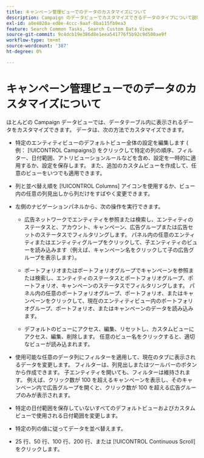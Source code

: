 ```yaml
---
title: キャンペーン管理ビューでのデータのカスタマイズについて
description: Campaign のデータビューでカスタマイズできるデータのタイプについて説明します。
exl-id: a8e4020a-ed8e-4ccc-9aaf-8ba115fb9ea3
feature: Search Common Tasks, Search Custom Data Views
source-git-commit: 9c4dcb19e386d8e1eea541776f5b92c9d500ae9f
workflow-type: tm+mt
source-wordcount: '387'
ht-degree: 0%

---
```


# キャンペーン管理ビューでのデータのカスタマイズについて

ほとんどの Campaign データビューでは、データテーブル内に表示されるデータをカスタマイズできます。 データは、次の方法でカスタマイズできます。

* 特定のエンティティビューのデフォルトビュー全体の設定を編集します ( 例： [!UICONTROL Campaigns]) をクリックして特定の列の順序、フィルター、日付範囲、アトリビューションルールなどを含め、設定を一時的に適用するか、設定を保存します。 また、追加のカスタムビューを作成して、任意のビューをいつでも適用できます。

* 列と並べ替え順を [!UICONTROL Columns] アイコンを使用するか、ビュー内の任意の列見出しから列だけをすばやく変更できます。

* 左側のナビゲーションパネルから、次の操作を実行できます。

   * 広告ネットワークでエンティティを参照または検索し、エンティティのステータスと、アカウント、キャンペーン、広告グループまたは広告セットのステータスでフィルタリングします。 パネル内の任意のエンティティまたはエンティティグループをクリックして、子エンティティのビューを読み込みます（例えば、キャンペーン名をクリックして子の広告グループを表示します）。

   * ポートフォリオまたはポートフォリオグループでキャンペーンを参照または検索し、エンティティのステータスとポートフォリオグループ、ポートフォリオ、キャンペーンのステータスでフィルタリングします。 パネル内の任意のポートフォリオグループ、ポートフォリオ、またはキャンペーンをクリックして、現在のエンティティビュー内のポートフォリオグループ、ポートフォリオ、またはキャンペーンのデータを読み込みます。

   * デフォルトのビューにアクセス、編集、リセットし、カスタムビューにアクセス、編集、削除します。 任意のビュー名をクリックすると、適切なビューが読み込まれます。

* 使用可能な任意のデータ列にフィルターを適用して、現在のタブに表示されるデータを変更します。 フィルターは、列見出しまたはツールバーのボタンから作成できます。 子エンティティを開いても、フィルターは維持されます。 例えば、クリック数が 100 を超えるキャンペーンを表示し、そのキャンペーン内で広告グループを開くと、クリック数が 100 を超える広告グループのみが表示されます。

* 特定の日付範囲を保存していないすべてのデフォルトビューおよびカスタムビューで使用される日付範囲を変更します。

* 特定の列の値に従ってデータを並べ替えます。

* 25 行、50 行、100 行、200 行、または [!UICONTROL Continuous Scroll] をクリックします。
